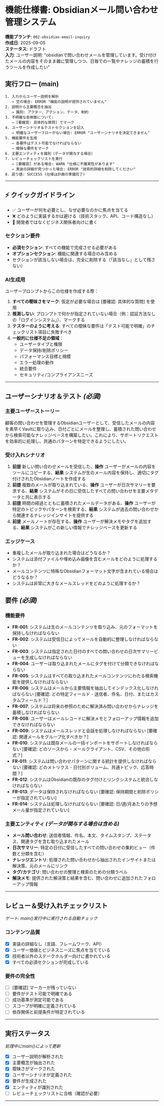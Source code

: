 # 機能仕様書: Obsidianメール問い合わせ管理システム

**機能ブランチ**: `002-obsidian-email-inquiry`  
**作成日**: 2025-09-05  
**ステータス**: ドラフト  
**入力**: ユーザー説明: "obsidianで問い合わせメールを管理しています。受け付けたメールの内容をそのまま雑に管理しつつ、日毎での一覧やナレッジの蓄積を行うツールを作成したい"

## 実行フロー (main)
```
1. 入力からユーザー説明を解析
   → 空の場合: ERROR "機能の説明が提供されていません"
2. 説明から主要概念を抽出
   → 識別: アクター、アクション、データ、制約
3. 不明確な各側面について:
   → [要確認: 具体的な質問] でマーク
4. ユーザーシナリオ＆テストセクションを記入
   → 明確なユーザーフローがない場合: ERROR "ユーザーシナリオを決定できません"
5. 機能要件を生成
   → 各要件はテスト可能でなければならない
   → 曖昧な要件をマーク
6. 主要エンティティを識別（データが関与する場合）
7. レビューチェックリストを実行
   → [要確認] がある場合: WARN "仕様に不確実性があります"
   → 実装の詳細が見つかった場合: ERROR "技術的詳細を削除してください"
8. 戻り値: SUCCESS (仕様は計画の準備完了)
```

---

## ⚡ クイックガイドライン
- ✅ ユーザーが何を必要とし、なぜ必要なのかに焦点を当てる
- ❌ どのように実装するかは避ける（技術スタック、API、コード構造なし）
- 👥 開発者ではなくビジネス関係者向けに書く

### セクション要件
- **必須セクション**: すべての機能で完成させる必要がある
- **オプションセクション**: 機能に関連する場合のみ含める
- セクションが該当しない場合は、完全に削除する（「該当なし」として残さない）

### AI生成用
ユーザープロンプトからこの仕様を作成する際：
1. **すべての曖昧さをマーク**: 仮定が必要な場合は [要確認: 具体的な質問] を使用
2. **推測しない**: プロンプトで何かが指定されていない場合（例：認証方法なしの「ログインシステム」）、マークする
3. **テスターのように考える**: すべての曖昧な要件は「テスト可能で明確」のチェックリスト項目に失敗すべき
4. **一般的に仕様不足の領域**：
   - ユーザータイプと権限
   - データ保持/削除ポリシー
   - パフォーマンス目標と規模
   - エラー処理の動作
   - 統合要件
   - セキュリティ/コンプライアンスニーズ

---

## ユーザーシナリオ＆テスト *(必須)*

### 主要ユーザーストーリー
顧客の問い合わせを管理するObsidianユーザーとして、受信したメールの内容を素早くVaultに取り込み、日付ごとにメールを整理し、蓄積された問い合わせから検索可能なナレッジベースを構築したい。これにより、サポートリクエストを効率的に処理し、共通のパターンを特定できるようにしたい。

### 受け入れシナリオ
1. **前提** 新しい問い合わせメールを受信した、**操作** ユーザーがメールの内容をツールにコピーする、**結果** システムが生のメール内容を保持し、適切にタグ付けされたObsidianノートを作成する
2. **前提** 複数のメールが取り込まれている、**操作** ユーザーが日次サマリーを要求する、**結果** システムがその日に受信したすべての問い合わせを主要メタデータと共に表示する
3. **前提** 時間の経過とともに蓄積されたメールデータがある、**操作** ユーザーが特定のトピックやパターンを検索する、**結果** システムが過去の問い合わせから関連するナレッジインサイトを提供する
4. **前提** メールノートが存在する、**操作** ユーザーが解決メモやタグを追加する、**結果** システムがこの新しい情報でナレッジベースを更新する

### エッジケース
- 重複したメールが取り込まれた場合はどうなるか？
- システムは添付ファイルや埋め込み画像を含むメールをどのように処理するか？
- メールコンテンツに特殊なObsidianフォーマット文字が含まれている場合はどうなるか？
- システムは非常に大きなメールスレッドをどのように処理するか？

## 要件 *(必須)*

### 機能要件
- **FR-001**: システムは生のメールコンテンツを取り込み、元のフォーマットを保持しなければならない
- **FR-002**: システムは受信日によってメールを自動的に整理しなければならない
- **FR-003**: システムは指定された日付のすべての問い合わせの日次サマリービューを生成しなければならない
- **FR-004**: ユーザーは取り込まれたメールにタグを付けて分類できなければならない
- **FR-005**: システムはすべての取り込まれたメールコンテンツにわたる検索機能を提供しなければならない
- **FR-006**: システムはメールから主要情報を抽出してインデックス化しなければならない [要確認: どの特定フィールド - 送信者、件名、日付、またはカスタムフィールド？]
- **FR-007**: システムは将来の参照のために解決済み問い合わせからナレッジを蓄積しなければならない
- **FR-008**: ユーザーはメールレコードに解決メモとフォローアップ情報を追加できなければならない
- **FR-009**: システムはメールスレッドと会話を処理しなければならない [要確認: 関連メールをグループ化すべきか？]
- **FR-010**: システムは既存メールの一括インポートをサポートしなければならない [要確認: どのソースから - メールクライアント、CSV、その他の形式？]
- **FR-011**: システムは問い合わせパターンに関する統計を提供しなければならない [要確認: どのメトリクス - 日付別ボリューム、共通トピック、応答時間？]
- **FR-012**: システムはObsidianの既存のタグ付けとリンクシステムと統合しなければならない
- **FR-013**: データは保持されなければならない [要確認: 保持期間と削除ポリシーが指定されていない]
- **FR-014**: システムは処理しなければならない [要確認: 日/週/月あたりの予想メール量が指定されていない]

### 主要エンティティ *(データが関与する場合は含める)*
- **メール問い合わせ**: 送信者情報、件名、本文、タイムスタンプ、ステータス、関連タグを含む取り込まれたメール
- **日次サマリー**: 特定の日付に受信したすべての問い合わせの集約ビュー（件数と分類を含む）
- **ナレッジエントリ**: 処理された問い合わせから抽出されたインサイトまたは解決策、元のメールにリンク
- **タグ/カテゴリ**: 問い合わせの整理と検索のための分類ラベル
- **解決メモ**: 提供された解決策と結果を含む、問い合わせに追加されたフォローアップ情報

---

## レビュー＆受け入れチェックリスト
*ゲート: main()実行中に実行される自動チェック*

### コンテンツ品質
- [x] 実装の詳細なし（言語、フレームワーク、API）
- [x] ユーザー価値とビジネスニーズに焦点を当てている
- [x] 技術者以外のステークホルダー向けに書かれている
- [x] すべての必須セクションが完成している

### 要件の完全性
- [ ] [要確認] マーカーが残っていない
- [ ] 要件がテスト可能で明確である
- [ ] 成功基準が測定可能である
- [ ] スコープが明確に定義されている
- [ ] 依存関係と前提条件が特定されている

---

## 実行ステータス
*処理中にmain()によって更新*

- [x] ユーザー説明が解析された
- [x] 主要概念が抽出された
- [x] 曖昧さがマークされた
- [x] ユーザーシナリオが定義された
- [x] 要件が生成された
- [x] エンティティが識別された
- [ ] レビューチェックリストに合格（確認が必要）

---